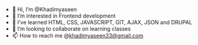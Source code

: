 - 👋 Hi, I’m @Khadimyaseen
- 👀 I’m interested in Frontend development
- 🌱 I’ve learned HTML, CSS, JAVASCRIPT, GIT, AJAX, JSON and DRUPAL 
- 💞️ I’m looking to collaborate on learning classes
- 📫 How to reach me @khadimyaseen33@gmail.com

<!---
Khadimyaseen/Khadimyaseen is a ✨ special ✨ repository because its `README.md` (this file) appears on your GitHub profile.
You can click the Preview link to take a look at your changes.
--->
